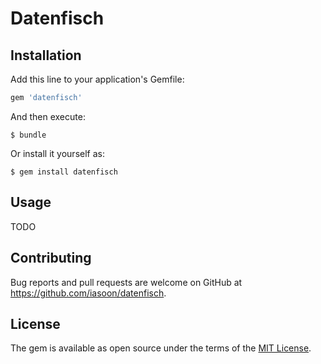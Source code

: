 # Datenfisch

## Installation

Add this line to your application's Gemfile:

```ruby
gem 'datenfisch'
```

And then execute:

    $ bundle

Or install it yourself as:

    $ gem install datenfisch

## Usage

TODO

## Contributing

Bug reports and pull requests are welcome on GitHub at https://github.com/iasoon/datenfisch.


## License

The gem is available as open source under the terms of the [MIT License](http://opensource.org/licenses/MIT).


